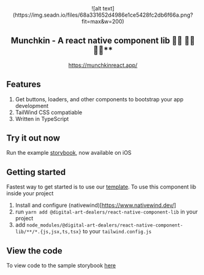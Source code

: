 

<center>
![alt text](https://img.seadn.io/files/68a331652d4986e1ce5428fc2db6f66a.png?fit=max&w=200)

## Munchkin - A react native component lib 🧟‍♀️ 🧟‍♀️ 🧟‍♀️**
https://munchkinreact.app/
</center>

## Features
1. Get buttons, loaders, and other components to bootstrap your app development
2. TailWind CSS compatiable
3. Written in TypeScript

## Try it out now
Run the example [storybook](https://testflight.apple.com/join/zVYWbbm1 "storybook"), now available on iOS

## Getting started
Fastest way to get started is to use our [template](https://github.com/daboigbae/react-native-template). To use this component lib inside your project
1. Install and configure (nativewind)[https://www.nativewind.dev/]
2. run `yarn add @digital-art-dealers/react-native-component-lib` in your project
3. add `node_modules/@digital-art-dealers/react-native-component-lib/**/*.{js,jsx,ts,tsx}` to your `tailwind.config.js`

## View the code
To view code to the sample storybook [here](https://github.com/daboigbae/react-native-component-lib)
